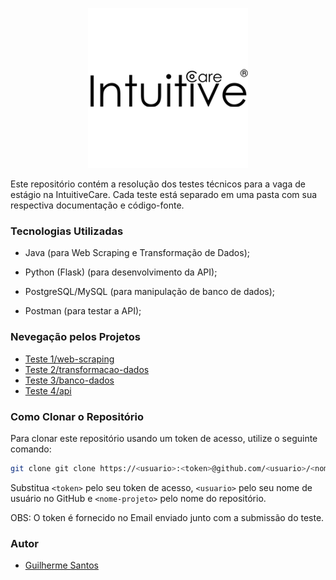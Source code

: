<p align="center">
  <img src="images/logo.png" alt="IntuitiveCare">
</p>

Este repositório contém a resolução dos testes técnicos para a vaga de estágio na IntuitiveCare. Cada teste está separado em uma pasta com sua respectiva documentação e código-fonte.

### Tecnologias Utilizadas

- Java (para Web Scraping e Transformação de Dados);

- Python (Flask) (para desenvolvimento da API);

- PostgreSQL/MySQL (para manipulação de banco de dados);

- Postman (para testar a API);

### Nevegação pelos Projetos

- [Teste 1/web-scraping](./Teste1/web-scraping/README.md)
- [Teste 2/transformacao-dados](./Teste2/transformacao-dados/README.md)
- [Teste 3/banco-dados](./Teste3/banco-dados/README.md)
- [Teste 4/api](./Teste4/api/README.md)

### Como Clonar o Repositório

Para clonar este repositório usando um token de acesso, utilize o seguinte comando:

```sh
git clone git clone https://<usuario>:<token>@github.com/<usuario>/<nome-projeto.git>
```

Substitua `<token>` pelo seu token de acesso, `<usuario>` pelo seu nome de usuário no GitHub e `<nome-projeto>` pelo nome do repositório.

OBS: O token é fornecido no Email enviado junto com a submissão do teste.

### Autor
- [Guilherme Santos](https://www.linkedin.com/in/guilhermee-santos/)